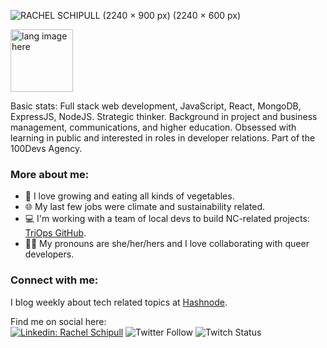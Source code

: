 ![RACHEL SCHIPULL (2240 × 900 px) (2240 × 600 px)](https://user-images.githubusercontent.com/102389779/166121947-c1b8ab24-38da-4079-a210-514b2b5aea43.png)

<p align="left"><img width="100" src="https://github.com/alansmathew/alansmathew/raw/master/lang.gif" alt="lang image here" /></p>

Basic stats: Full stack web development, JavaScript, React, MongoDB, ExpressJS, NodeJS. Strategic thinker. Background in project and business management, communications, and higher education. Obsessed with learning in public and interested in roles in developer relations. Part of the 100Devs Agency.
  
### More about me:
  - 🥬 I love growing and eating all kinds of vegetables.
  - 🌐 My last few jobs were climate and sustainability related.
  - 💻 I'm working with a team of local devs to build NC-related projects: [TriOps GitHub](https://github.com/Triangle-Ops).
  - 🏳️‍🌈 My pronouns are she/her/hers and I love collaborating with queer developers.

### Connect with me:
  I blog weekly about tech related topics at [Hashnode](https://schipthatcode.hashnode.dev/).

Find me on social here:   
[![Linkedin: Rachel Schipull](https://img.shields.io/badge/-Schipull-blue?style=flat-square&logo=Linkedin&logoColor=white&link=https://www.linkedin.com/in/rachelschipull/)](https://www.linkedin.com/in/rachelschipull/)
![Twitter Follow](https://img.shields.io/twitter/follow/schipthatcode?style=social)
![Twitch Status](https://img.shields.io/twitch/status/schipthatcode?style=social)


<!--
**rachelschipull/rachelschipull** is a ✨ _special_ ✨ repository because its `README.md` (this file) appears on your GitHub profile.

Here are some ideas to get you started:

- 🔭 I’m currently working on ...
- 🌱 I’m currently learning ...
- 👯 I’m looking to collaborate on ...
- 🤔 I’m looking for help with ...
- 💬 Ask me about ...
- 📫 How to reach me: ...
- 😄 Pronouns: ...
- ⚡ Fun fact: ...
-->

